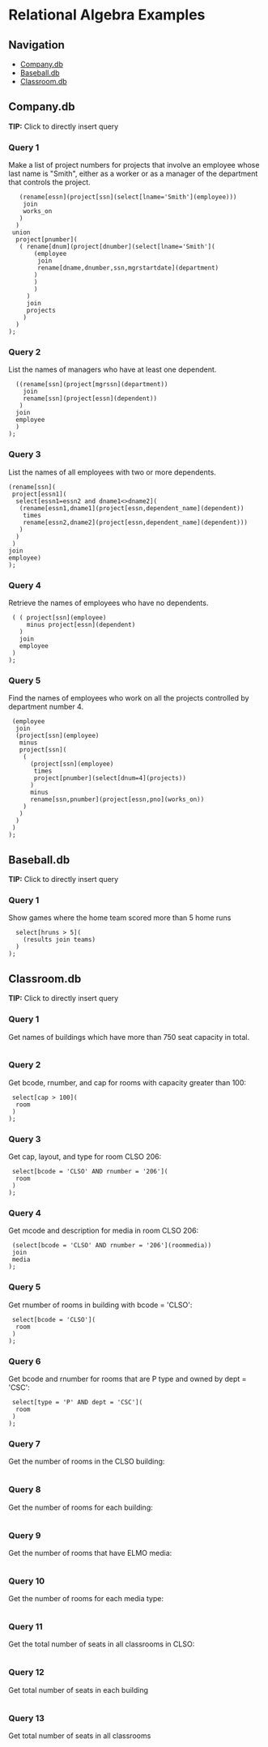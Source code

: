 # Relational Algebra Examples
## Navigation
- [Company.db](#companydb)
- [Baseball.db](#baseballdb)
- [Classroom.db](#classroomdb)

<div data-db="company">

<h2 id="companydb">Company.db</h2>

**TIP:** Click to directly insert query

### Query 1
Make a list of project numbers for projects that involve an employee whose last name is "Smith", either as a worker or as a manager of the department that controls the project.
```( project[pno](
   (rename[essn](project[ssn](select[lname='Smith'](employee))) 
    join 
    works_on
   )
  )
 union
  project[pnumber](
   ( rename[dnum](project[dnumber](select[lname='Smith'](
       (employee 
        join   
        rename[dname,dnumber,ssn,mgrstartdate](department)
       )
       )
       )
     ) 
     join 
     projects
    )
  )
);
```
### Query 2
List the names of managers who have at least one dependent.
```project[lname, fname](
  ((rename[ssn](project[mgrssn](department))
    join
    rename[ssn](project[essn](dependent))
   )
  join
  employee
  )
);
```
### Query 3
List the names of all employees with two or more dependents.
```project[lname,fname](
(rename[ssn](
 project[essn1](
  select[essn1=essn2 and dname1<>dname2](
   (rename[essn1,dname1](project[essn,dependent_name](dependent))
    times
    rename[essn2,dname2](project[essn,dependent_name](dependent)))
   )
  )
 )
join
employee)
);
```
### Query 4
Retrieve the names of employees who have no dependents.
```project[lname,fname](
 ( ( project[ssn](employee) 
     minus project[essn](dependent)
   ) 
   join 
   employee
 )
);
```
### Query 5
Find the names of employees who work on all the projects controlled by department number 4.
```project[lname,fname](
 (employee
  join
  (project[ssn](employee)
   minus
   project[ssn](
    (
      (project[ssn](employee) 
       times  
       project[pnumber](select[dnum=4](projects))
      )
      minus
      rename[ssn,pnumber](project[essn,pno](works_on))
    )
   )
  )
 )
);
```
</div>

<div data-db="baseball">

<h2 id="baseballdb">Baseball.db</h2>

**TIP:** Click to directly insert query

### Query 1
Show games where the home team scored more than 5 home runs
```project[home, hruns](
  select[hruns > 5](
    (results join teams)
  )
);
```
</div>

<div data-db="classroom">

<h2 id="classroomdb">Classroom.db</h2>

**TIP:** Click to directly insert query

### Query 1
Get names of buildings which have more than 750 seat capacity in total.
```project[bname](aggregate[(bcode, total_seats), (bcode, sum(cap)), (bcode),(sum(cap)>750)](room) join building);
```

### Query 2
Get bcode, rnumber, and cap for rooms with capacity greater than 100:
```project[bcode, rnumber, cap](
 select[cap > 100](
  room
 )
);
```
### Query 3
Get cap, layout, and type for room CLSO 206:
```project[cap, layout, type](
 select[bcode = 'CLSO' AND rnumber = '206'](
  room
 )
);
```
### Query 4
Get mcode and description for media in room CLSO 206:
```project[mcode, description](
 (select[bcode = 'CLSO' AND rnumber = '206'](roommedia))
 join
 media
);
```
### Query 5
Get rnumber of rooms in building with bcode = 'CLSO':
```project[rnumber](
 select[bcode = 'CLSO'](
  room
 )
);
```

### Query 6
Get bcode and rnumber for rooms that are P type and owned by dept = 'CSC':
```project[bcode, rnumber](
 select[type = 'P' AND dept = 'CSC'](
  room
 )
);
```
### Query 7
Get the number of rooms in the CLSO building:
```aggregate[(total_rooms), (COUNT(rnumber))](select[bcode = 'CLSO'](room));
```
### Query 8
Get the number of rooms for each building:
```aggregate[(bcode, total_rooms), (bcode, COUNT(rnumber)), (bcode)](room);
```
### Query 9
Get the number of rooms that have ELMO media:
```aggregate[(total_rooms), (COUNT(mcode))](select[mcode = 'ELMO'](roommedia));
```
### Query 10
Get the number of rooms for each media type:
```aggregate[(mcode, total_rooms), (mcode, COUNT(mcode)), (mcode)](roommedia);
```
### Query 11
Get the total number of seats in all classrooms in CLSO:
```aggregate[(total_seats), (SUM(cap))](select[bcode = 'CLSO'](room));
```
### Query 12
Get total number of seats in each building
```aggregate[(bcode, total_seats), (bcode, sum(cap)), (bcode)](room);
```
### Query 13
Get total number of seats in all classrooms
```aggregate[(total_seats), (SUM(cap))](room);
```
</div>